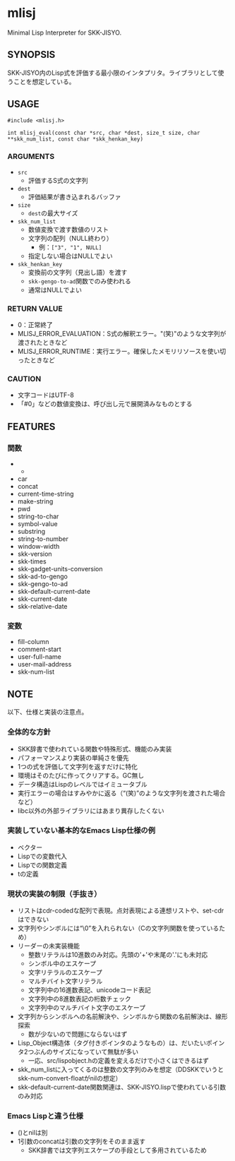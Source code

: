# mlisj

Minimal Lisp Interpreter for SKK-JISYO.

## SYNOPSIS

SKK-JISYO内のLisp式を評価する最小限のインタプリタ。ライブラリとして使うことを想定している。

## USAGE

```
#include <mlisj.h>

int mlisj_eval(const char *src, char *dest, size_t size, char **skk_num_list, const char *skk_henkan_key)
```

### ARGUMENTS

* `src`
    * 評価するS式の文字列
* `dest`
    * 評価結果が書き込まれるバッファ
* `size`
    * `dest`の最大サイズ
* `skk_num_list`
    * 数値変換で渡す数値のリスト
    * 文字列の配列（NULL終わり）
        * 例：`["3", "1", NULL]`
    * 指定しない場合はNULLでよい
* `skk_henkan_key`
    * 変換前の文字列（見出し語）を渡す
    * `skk-gengo-to-ad`関数でのみ使われる
    * 通常はNULLでよい

### RETURN VALUE

* 0：正常終了
* MLISJ_ERROR_EVALUATION：S式の解釈エラー。"(笑)"のような文字列が渡されたときなど
* MLISJ_ERROR_RUNTIME：実行エラー。確保したメモリリソースを使い切ったときなど

### CAUTION

* 文字コードはUTF-8
* 「#0」などの数値変換は、呼び出し元で展開済みなものとする

## FEATURES

### 関数

* -
* car
* concat
* current-time-string
* make-string
* pwd
* string-to-char
* symbol-value
* substring
* string-to-number
* window-width
* skk-version
* skk-times
* skk-gadget-units-conversion
* skk-ad-to-gengo
* skk-gengo-to-ad
* skk-default-current-date
* skk-current-date
* skk-relative-date

### 変数

* fill-column
* comment-start
* user-full-name
* user-mail-address
* skk-num-list

## NOTE

以下、仕様と実装の注意点。

### 全体的な方針

* SKK辞書で使われている関数や特殊形式、機能のみ実装
* パフォーマンスより実装の単純さを優先
* 1つの式を評価して文字列を返すだけに特化
* 環境はそのたびに作ってクリアする。GC無し
* データ構造はLispのレベルではイミュータブル
* 実行エラーの場合はすみやかに返る（“(笑)”のような文字列を渡された場合など）
* libc以外の外部ライブラリにはあまり異存したくない

### 実装していない基本的なEmacs Lisp仕様の例

* ベクター
* Lispでの変数代入
* Lispでの関数定義
* tの定義

### 現状の実装の制限（手抜き）

* リストはcdr-codedな配列で表現。点対表現による連想リストや、set-cdrはできない
* 文字列やシンボルには“\0”を入れられない（Cの文字列関数を使っているため）
* リーダーの未実装機能
    * 整数リテラルは10進数のみ対応。先頭の'+'や末尾の'.'にも未対応
    * シンボル中のエスケープ
    * 文字リテラルのエスケープ
    * マルチバイト文字リテラル
    * 文字列中の16進数表記、unicodeコード表記
    * 文字列中の8進数表記の桁数チェック
    * 文字列中のマルチバイト文字のエスケープ
* 文字列からシンボルへの名前解決や、シンボルから関数の名前解決は、線形探索
    * 数が少ないので問題にならないはず
* Lisp_Object構造体（タグ付きポインタのようなもの）は、だいたいポインタ2つぶんのサイズになっていて無駄が多い
    * 一応、src/lispobject.hの定義を変えるだけで小さくはできるはず
* skk_num_listに入ってくるのは整数の文字列のみを想定（DDSKKでいうとskk-num-convert-floatがnilの想定）
* skk-default-current-date関数関連は、SKK-JISYO.lispで使われている引数のみ対応

### Emacs Lispと違う仕様

* ()とnilは別
* 1引数のconcatは引数の文字列をそのまま返す
    * SKK辞書では文字列エスケープの手段として多用されているため
